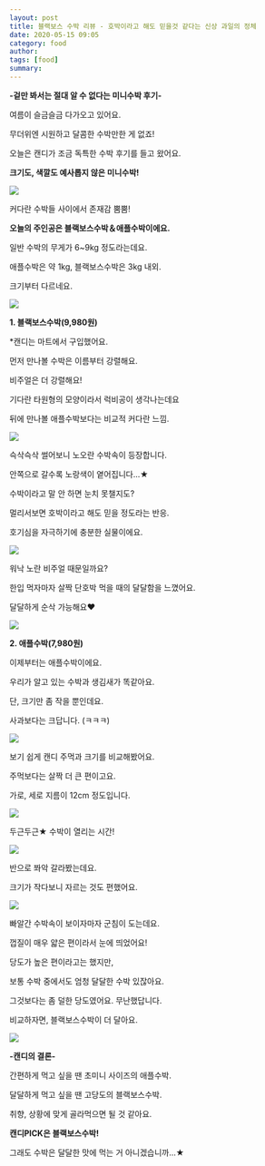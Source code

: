 ```yaml
---
layout: post
title: 블랙보스 수박 리뷰 - 호박이라고 해도 믿을것 같다는 신상 과일의 정체
date: 2020-05-15 09:05
category: food
author: 
tags: [food]
summary: 
---
```



**-겉만 봐서는 절대 알 수 없다는 미니수박 후기-**

  

여름이 슬금슬금 다가오고 있어요.

무더위엔 시원하고 달콤한 수박만한 게 없죠!

  

오늘은 캔디가 조금 독특한 수박 후기를 들고 왔어요.

**크기도, 색깔도 예사롭지 않은 미니수박!**

![](https://img1.daumcdn.net/thumb/R720x0/?fname=https%3A%2F%2Ft1.daumcdn.net%2Fliveboard%2Fdispatch%2F1a4184a964d04d18bd10df8c7f1141ac.JPG)

커다란 수박들 사이에서 존재감 뿜뿜!

**오늘의 주인공은 블랙보스수박＆애플수박이에요.**

  

일반 수박의 무게가 6~9kg 정도라는데요.

애플수박은 약 1kg, 블랙보스수박은 3kg 내외.

크기부터 다르네요.

![](https://img1.daumcdn.net/thumb/R720x0/?fname=https%3A%2F%2Ft1.daumcdn.net%2Fliveboard%2Fdispatch%2F02230fbfc9ec479db1ac0a481bc9467a.JPG)

**1. 블랙보스수박(9,980원)**

*캔디는 마트에서 구입했어요.

  

먼저 만나볼 수박은 이름부터 강렬해요.

비주얼은 더 강렬해요!

  

기다란 타원형의 모양이라서 럭비공이 생각나는데요

뒤에 만나볼 애플수박보다는 비교적 커다란 느낌.

![](https://img1.daumcdn.net/thumb/R720x0/?fname=https%3A%2F%2Ft1.daumcdn.net%2Fliveboard%2Fdispatch%2F9cf5fc5455fe46538c9639c0c53f7304.JPG)

슥삭슥삭 썰어보니 노오란 수박속이 등장합니다.

안쪽으로 갈수록 노랑색이 옅어집니다...★

  

수박이라고 말 안 하면 눈치 못챌지도?

멀리서보면 호박이라고 해도 믿을 정도라는 반응.

호기심을 자극하기에 충분한 실물이에요.

![](https://img1.daumcdn.net/thumb/R720x0/?fname=https%3A%2F%2Ft1.daumcdn.net%2Fliveboard%2Fdispatch%2F5a6451dd75914dab809f1b1ea0c8a667.JPG)

워낙 노란 비주얼 때문일까요?

한입 먹자마자 살짝 단호박 먹을 때의 달달함을 느꼈어요.

달달하게 순삭 가능해요♥

![](https://img1.daumcdn.net/thumb/R720x0/?fname=https%3A%2F%2Ft1.daumcdn.net%2Fliveboard%2Fdispatch%2F0902de9cc3604758b54ec3f5ce6acbfa.JPG)

**2. 애플수박(7,980원)**

  

이제부터는 애플수박이에요.

우리가 알고 있는 수박과 생김새가 똑같아요.

단, 크기만 좀 작을 뿐인데요.

사과보다는 크답니다. (ㅋㅋㅋ)

![](https://img1.daumcdn.net/thumb/R720x0/?fname=https%3A%2F%2Ft1.daumcdn.net%2Fliveboard%2Fdispatch%2F22bf95a8d97e4a6aa81e66e0810bdd10.JPG)

보기 쉽게 캔디 주먹과 크기를 비교해봤어요.

주먹보다는 살짝 더 큰 편이고요.

가로, 세로 지름이 12cm 정도입니다.

![](https://t1.daumcdn.net/liveboard/dispatch/c6132f8449fd495087041fb12d897482.gif)

두근두근★ 수박이 열리는 시간!

![](https://img1.daumcdn.net/thumb/R720x0/?fname=https%3A%2F%2Ft1.daumcdn.net%2Fliveboard%2Fdispatch%2Fadf886aa679f44639962401772580509.JPG)

반으로 쫘악 갈라봤는데요.

크기가 작다보니  자르는 것도 편했어요.

![](https://img1.daumcdn.net/thumb/R720x0/?fname=https%3A%2F%2Ft1.daumcdn.net%2Fliveboard%2Fdispatch%2F7f56431a74ac49be964ae47f3a6ace76.JPG)

빠알간 수박속이 보이자마자 군침이 도는데요.

껍질이 매우 얇은 편이라서 눈에 띄었어요!

  

당도가 높은 편이라고는 했지만,

보통 수박 중에서도 엄청 달달한 수박 있잖아요.

그것보다는 좀 덜한 당도였어요. 무난했답니다.

비교하자면, 블랙보스수박이 더 달아요.

![](https://img1.daumcdn.net/thumb/R720x0/?fname=https%3A%2F%2Ft1.daumcdn.net%2Fliveboard%2Fdispatch%2Fc033c3fd366b4fef876264e70a5c078d.JPG)

**-캔디의 결론-**

  

간편하게 먹고 싶을 땐 초미니 사이즈의 애플수박.

달달하게 먹고 싶을 땐 고당도의 블랙보스수박.

취향, 상황에 맞게 골라먹으면 될 것 같아요.  

**캔디PICK은 블랙보스수박!**

그래도 수박은 달달한 맛에 먹는 거 아니겠습니까...★